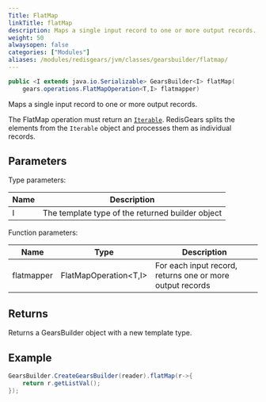 ```yaml
---
Title: FlatMap
linkTitle: flatMap
description: Maps a single input record to one or more output records.
weight: 50
alwaysopen: false
categories: ["Modules"]
aliases: /modules/redisgears/jvm/classes/gearsbuilder/flatmap/
---
```


```java
public <I extends java.io.Serializable> GearsBuilder<I> flatMap​(
	gears.operations.FlatMapOperation<T,​I> flatmapper)
```

Maps a single input record to one or more output records.

The FlatMap operation must return an [`Iterable`](https://docs.oracle.com/javase/8/docs/api/java/lang/Iterable.html). RedisGears 
splits the elements from the `Iterable` object and processes them as individual records.

## Parameters
 
Type parameters:

| Name | Description |
|------|-------------|
| I | The template type of the returned builder object |

Function parameters:

| Name | Type | Description |
|------|------|-------------|
| flatmapper | <nobr>FlatMapOperation<T,​I></nobr> | For each input record, returns one or more output records |

## Returns

Returns a GearsBuilder object with a new template type.

## Example

```java
GearsBuilder.CreateGearsBuilder(reader).flatMap(r->{
   	return r.getListVal();
}); 
```